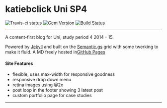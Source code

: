 katiebclick Uni SP4
=======
![Travis-ci status](http://travis-ci.org/roachhd/katiebclick.svg?gh-pages=66eee16)
[![Gem Version](https://badge.fury.io/rb/github-pages.svg)](http://badge.fury.io/rb/github-pages) [![Build Status](https://travis-ci.org/github/pages-gem.svg?branch=master)](https://travis-ci.org/github/pages-gem)

---


A content-first blog for Uni, study period 4 2014 - 15.

Powered by [Jekyll](http://jekyllrb.com) and built on the [Semantic.gs](http://semantic.gs/) grid with some twerking to make it fluid. A MD freely hosted in[GitHub Pages](http://pages.github.com)


#### Site Features

- flexible, uses max-width for responsive goodness
- responsive drop down menu
- retina images using @2x
- post loop in the footer showing 3 latest post
- custom portfolio page for case studies

---
 
